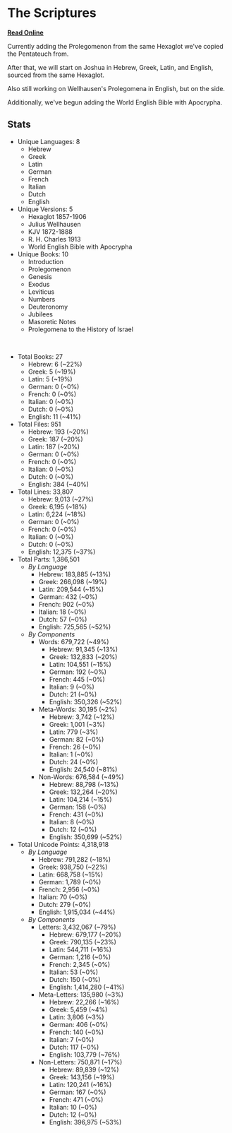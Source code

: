# The Scriptures

**[Read Online](https://r-neal-kelly.github.io/the_scriptures/)**

Currently adding the Prolegomenon from the same Hexaglot we've copied the Pentateuch from.

After that, we will start on Joshua in Hebrew, Greek, Latin, and English, sourced from the same Hexaglot.

Also still working on Wellhausen's Prolegomena in English, but on the side.

Additionally, we've begun adding the World English Bible with Apocrypha.

## Stats

- Unique Languages: 8
    - Hebrew
    - Greek
    - Latin
    - German
    - French
    - Italian
    - Dutch
    - English
- Unique Versions: 5
    - Hexaglot 1857-1906
    - Julius Wellhausen
    - KJV 1872-1888
    - R. H. Charles 1913
    - World English Bible with Apocrypha
- Unique Books: 10
    - Introduction
    - Prolegomenon
    - Genesis
    - Exodus
    - Leviticus
    - Numbers
    - Deuteronomy
    - Jubilees
    - Masoretic Notes
    - Prolegomena to the History of Israel

<br>

- Total Books: 27
    - Hebrew: 6 (~22%)
    - Greek: 5 (~19%)
    - Latin: 5 (~19%)
    - German: 0 (~0%)
    - French: 0 (~0%)
    - Italian: 0 (~0%)
    - Dutch: 0 (~0%)
    - English: 11 (~41%)
- Total Files: 951
    - Hebrew: 193 (~20%)
    - Greek: 187 (~20%)
    - Latin: 187 (~20%)
    - German: 0 (~0%)
    - French: 0 (~0%)
    - Italian: 0 (~0%)
    - Dutch: 0 (~0%)
    - English: 384 (~40%)
- Total Lines: 33,807
    - Hebrew: 9,013 (~27%)
    - Greek: 6,195 (~18%)
    - Latin: 6,224 (~18%)
    - German: 0 (~0%)
    - French: 0 (~0%)
    - Italian: 0 (~0%)
    - Dutch: 0 (~0%)
    - English: 12,375 (~37%)
- Total Parts: 1,386,501
    - <i>By Language</i>
        - Hebrew: 183,885 (~13%)
        - Greek: 266,098 (~19%)
        - Latin: 209,544 (~15%)
        - German: 432 (~0%)
        - French: 902 (~0%)
        - Italian: 18 (~0%)
        - Dutch: 57 (~0%)
        - English: 725,565 (~52%)
    - <i>By Components</i>
        - Words: 679,722 (~49%)
            - Hebrew: 91,345 (~13%)
            - Greek: 132,833 (~20%)
            - Latin: 104,551 (~15%)
            - German: 192 (~0%)
            - French: 445 (~0%)
            - Italian: 9 (~0%)
            - Dutch: 21 (~0%)
            - English: 350,326 (~52%)
        - Meta-Words: 30,195 (~2%)
            - Hebrew: 3,742 (~12%)
            - Greek: 1,001 (~3%)
            - Latin: 779 (~3%)
            - German: 82 (~0%)
            - French: 26 (~0%)
            - Italian: 1 (~0%)
            - Dutch: 24 (~0%)
            - English: 24,540 (~81%)
        - Non-Words: 676,584 (~49%)
            - Hebrew: 88,798 (~13%)
            - Greek: 132,264 (~20%)
            - Latin: 104,214 (~15%)
            - German: 158 (~0%)
            - French: 431 (~0%)
            - Italian: 8 (~0%)
            - Dutch: 12 (~0%)
            - English: 350,699 (~52%)
- Total Unicode Points: 4,318,918
    - <i>By Language</i>
        - Hebrew: 791,282 (~18%)
        - Greek: 938,750 (~22%)
        - Latin: 668,758 (~15%)
        - German: 1,789 (~0%)
        - French: 2,956 (~0%)
        - Italian: 70 (~0%)
        - Dutch: 279 (~0%)
        - English: 1,915,034 (~44%)
    - <i>By Components</i>
        - Letters: 3,432,067 (~79%)
            - Hebrew: 679,177 (~20%)
            - Greek: 790,135 (~23%)
            - Latin: 544,711 (~16%)
            - German: 1,216 (~0%)
            - French: 2,345 (~0%)
            - Italian: 53 (~0%)
            - Dutch: 150 (~0%)
            - English: 1,414,280 (~41%)
        - Meta-Letters: 135,980 (~3%)
            - Hebrew: 22,266 (~16%)
            - Greek: 5,459 (~4%)
            - Latin: 3,806 (~3%)
            - German: 406 (~0%)
            - French: 140 (~0%)
            - Italian: 7 (~0%)
            - Dutch: 117 (~0%)
            - English: 103,779 (~76%)
        - Non-Letters: 750,871 (~17%)
            - Hebrew: 89,839 (~12%)
            - Greek: 143,156 (~19%)
            - Latin: 120,241 (~16%)
            - German: 167 (~0%)
            - French: 471 (~0%)
            - Italian: 10 (~0%)
            - Dutch: 12 (~0%)
            - English: 396,975 (~53%)
